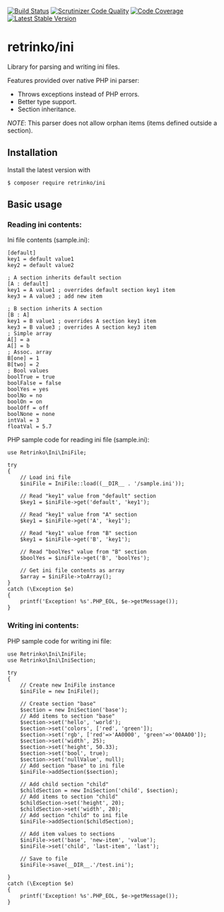 [![Build Status](https://travis-ci.org/retrinko/ini.svg?branch=master)](https://travis-ci.org/retrinko/ini)
[![Scrutinizer Code Quality](https://scrutinizer-ci.com/g/retrinko/ini/badges/quality-score.png?b=master)](https://scrutinizer-ci.com/g/retrinko/ini/?branch=master)
[![Code Coverage](https://scrutinizer-ci.com/g/retrinko/ini/badges/coverage.png?b=master)](https://scrutinizer-ci.com/g/retrinko/ini/?branch=master)
[![Latest Stable Version](https://img.shields.io/packagist/v/retrinko/ini.svg)](https://packagist.org/packages/retrinko/ini)

# retrinko/ini

Library for parsing and writing ini files.

Features provided over native PHP ini parser:

- Throws exceptions instead of PHP errors.
- Better type support.
- Section inheritance.

_NOTE_: This parser does not allow orphan items (items defined outside a section). 

##  Installation

Install the latest version with

    $ composer require retrinko/ini
    
##  Basic usage



###  Reading ini contents:

Ini file contents (sample.ini):

    [default]
    key1 = default value1
    key2 = default value2
    
    ; A section inherits default section
    [A : default]
    key1 = A value1 ; overrides default section key1 item
    key3 = A value3 ; add new item
    
    ; B section inherits A section
    [B : A]
    key1 = B value1 ; overrides A section key1 item
    key3 = B value3 ; overrides A section key3 item
    ; Simple array
    A[] = a
    A[] = b
    ; Assoc. array
    B[one] = 1
    B[two] = 2
    ; Bool values
    boolTrue = true
    boolFalse = false
    boolYes = yes
    boolNo = no
    boolOn = on
    boolOff = off
    boolNone = none
    intVal = 3
    floatVal = 5.7
    
PHP sample code for reading ini file (sample.ini):

    use Retrinko\Ini\IniFile;
    
    try
    {
        // Load ini file
        $iniFile = IniFile::load((__DIR__ . '/sample.ini'));
    
        // Read "key1" value from "default" section
        $key1 = $iniFile->get('default', 'key1');
        
        // Read "key1" value from "A" section
        $key1 = $iniFile->get('A', 'key1');
        
        // Read "key1" value from "B" section
        $key1 = $iniFile->get('B', 'key1');
        
        // Read "boolYes" value from "B" section
        $boolYes = $iniFile->get('B', 'boolYes');
        
        // Get ini file contents as array
        $array = $iniFile->toArray();
    }
    catch (\Exception $e)
    {
        printf('Exception! %s'.PHP_EOL, $e->getMessage());
    }

### Writing ini contents:

PHP sample code for writing ini file:

    use Retrinko\Ini\IniFile;
    use Retrinko\Ini\IniSection;
    
    try
    {
        // Create new IniFile instance
        $iniFile = new IniFile();
    
        // Create section "base"
        $section = new IniSection('base');
        // Add items to section "base"
        $section->set('hello', 'world');
        $section->set('colors', ['red', 'green']);
        $section->set('rgb', ['red'=>'AA0000', 'green'=>'00AA00']);
        $section->set('width', 25);
        $section->set('height', 50.33);
        $section->set('bool', true);
        $section->set('nullValue', null);
        // Add section "base" to ini file
        $iniFile->addSection($section);
    
        // Add child section "child"
        $childSection = new IniSection('child', $section);
        // Add items to section "child"
        $childSection->set('height', 20);
        $childSection->set('width', 20);
        // Add section "child" to ini file
        $iniFile->addSection($childSection);
    
        // Add item values to sections
        $iniFile->set('base', 'new-item', 'value');
        $iniFile->set('child', 'last-item', 'last');
    
        // Save to file
        $iniFile->save(__DIR__.'/test.ini');
    
    }
    catch (\Exception $e)
    {
        printf('Exception! %s'.PHP_EOL, $e->getMessage());
    }
